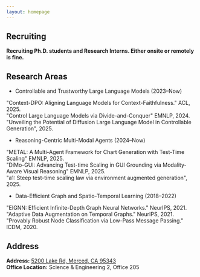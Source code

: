 ```yaml
---
layout: homepage
---
```


## Recruiting

**Recruiting Ph.D. students and Research Interns. Either onsite or remotely is fine.**<br>

## Research Areas

- Controllable and Trustworthy Large Language Models (2023–Now) 

"Context-DPO: Aligning Language Models for Context-Faithfulness." ACL, 2025.  
"Control Large Language Models via Divide-and-Conquer" EMNLP, 2024.  
"Unveiling the Potential of Diffusion Large Language Model in Controllable Generation", 2025.

- Reasoning-Centric Multi-Modal Agents (2024–Now)  

"METAL: A Multi-Agent Framework for Chart Generation with Test-Time Scaling" EMNLP, 2025.  
"DiMo-GUI: Advancing Test-time Scaling in GUI Grounding via Modality-Aware Visual Reasoning" EMNLP, 2025.  
"a1: Steep test-time scaling law via environment augmented generation", 2025.  

- Data-Efficient Graph and Spatio-Temporal Learning (2018–2022)  

"EIGNN: Efficient Infinite-Depth Graph Neural Networks." NeurIPS, 2021.  
"Adaptive Data Augmentation on Temporal Graphs." NeurIPS, 2021.  
"Provably Robust Node Classification via Low-Pass Message Passing." ICDM, 2020.  

## Address
**Address:** [5200 Lake Rd, Merced, CA 95343](https://g.co/kgs/4tVi9BQ)
<br>
**Office Location:**  Science & Engineering 2, Office 205